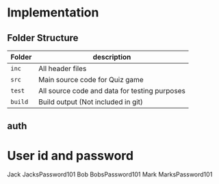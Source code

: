 # Implementation

## Folder Structure
Folder        | description
--------------| ----------------------------------------------
`inc`         | All header files
`src`         | Main source code for Quiz game
`test`        | All source code and data for testing purposes
`build`       | Build output (Not included in git)


## auth
# User id and password

Jack JacksPassword101
Bob BobsPassword101
Mark MarksPassword101

